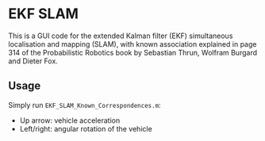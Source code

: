 # EKF SLAM
This is a GUI code for the extended Kalman filter (EKF) simultaneous localisation and mapping (SLAM), with known association explained in page 314 of the Probabilistic Robotics book by Sebastian Thrun, Wolfram Burgard and Dieter Fox.

## Usage
Simply run ```EKF_SLAM_Known_Correspondences.m```:
- Up arrow: vehicle acceleration
- Left/right: angular rotation of the vehicle 
